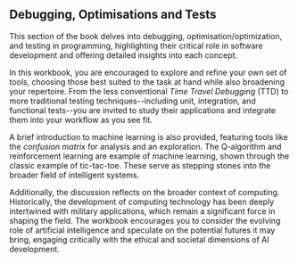 ## Debugging, Optimisations and Tests

This section of the book delves into debugging, optimisation/optimization, and testing
in programming, highlighting their critical role in software development and offering
detailed insights into each concept.

In this workbook, you are encouraged to explore and refine your own set of tools, choosing
those best suited to the task at hand while also broadening your repertoire. From the less
conventional *Time Travel Debugging* (TTD) to more traditional testing techniques--including
unit, integration, and functional tests--you are invited to study their applications and
integrate them into your workflow as you see fit.

A brief introduction to machine learning is also provided, featuring tools like the
*confusion matrix* for analysis and an exploration. The Q-algorithm and reinforcement
learning are example of machine learning, shown through the classic example of tic-tac-toe.
These serve as stepping stones into the broader field of intelligent systems.

Additionally, the discussion reflects on the broader context of computing. Historically,
the development of computing technology has been deeply intertwined with military applications,
which remain a significant force in shaping the field. The workbook encourages you to consider
the evolving role of artificial intelligence and speculate on the potential futures it may
bring, engaging critically with the ethical and societal dimensions of AI development.
